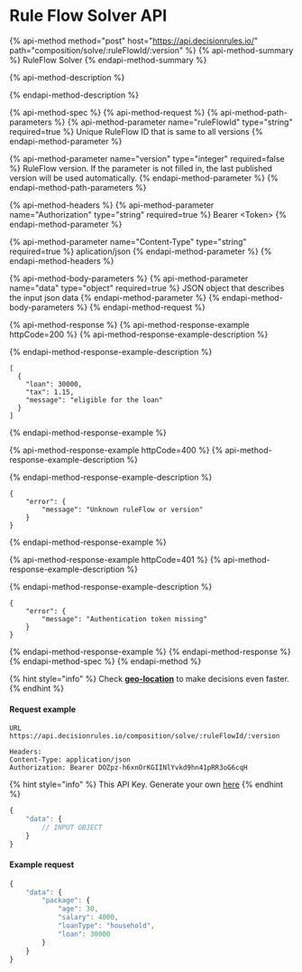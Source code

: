# Rule Flow Solver API

{% api-method method="post" host="https://api.decisionrules.io/" path="composition/solve/:ruleFlowId/:version" %}
{% api-method-summary %}
RuleFlow Solver
{% endapi-method-summary %}

{% api-method-description %}

{% endapi-method-description %}

{% api-method-spec %}
{% api-method-request %}
{% api-method-path-parameters %}
{% api-method-parameter name="ruleFlowId" type="string" required=true %}
Unique RuleFlow ID that is same to all versions
{% endapi-method-parameter %}

{% api-method-parameter name="version" type="integer" required=false %}
RuleFlow version. If the parameter is not filled in, the last published version will be used automatically.
{% endapi-method-parameter %}
{% endapi-method-path-parameters %}

{% api-method-headers %}
{% api-method-parameter name="Authorization" type="string" required=true %}
Bearer &lt;Token&gt;
{% endapi-method-parameter %}

{% api-method-parameter name="Content-Type" type="string" required=true %}
aplication/json
{% endapi-method-parameter %}
{% endapi-method-headers %}

{% api-method-body-parameters %}
{% api-method-parameter name="data" type="object" required=true %}
JSON object that describes the input json data
{% endapi-method-parameter %}
{% endapi-method-body-parameters %}
{% endapi-method-request %}

{% api-method-response %}
{% api-method-response-example httpCode=200 %}
{% api-method-response-example-description %}

{% endapi-method-response-example-description %}

```
[
  {
    "loan": 30000,
    "tax": 1.15,
    "message": "eligible for the loan"
  }
]
```
{% endapi-method-response-example %}

{% api-method-response-example httpCode=400 %}
{% api-method-response-example-description %}

{% endapi-method-response-example-description %}

```
{
    "error": {
        "message": "Unknown ruleFlow or version"
    }
}
```
{% endapi-method-response-example %}

{% api-method-response-example httpCode=401 %}
{% api-method-response-example-description %}

{% endapi-method-response-example-description %}

```
{
    "error": {
        "message": "Authentication token missing"
    }
}
```
{% endapi-method-response-example %}
{% endapi-method-response %}
{% endapi-method-spec %}
{% endapi-method %}

{% hint style="info" %}
Check [**geo-location**](geo-location.md) to make decisions even faster.
{% endhint %}

#### Request example

```http
URL
https://api.decisionrules.io/composition/solve/:ruleFlowId/:version

Headers:
Content-Type: application/json
Authorization: Bearer DOZpz-h6xnOrKGIINlYvkd9hn41pRR3oG6cqH
```

{% hint style="info" %}
This API Key. Generate your own [here](https://app.decisiongrid.io/api-keys)
{% endhint %}

```javascript
{
    "data": {
        // INPUT OBJECT
    }
}
```

#### Example request

```javascript
{
    "data": {
        "package": {
            "age": 30,
            "salary": 4000,
            "loanType": "household",
            "loan": 30000
        }
    }
}
```



